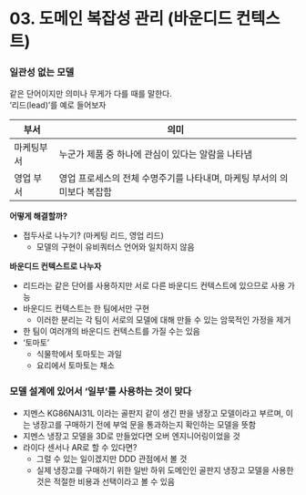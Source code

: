 # 03. 도메인 복잡성 관리 (바운디드 컨텍스트)

### 일관성 없는 모델

같은 단어이지만 의미나 무게가 다를 때를 말한다.  
‘리드(lead)’를 예로 들어보자

| 부서    | 의미                                       |
|-------|------------------------------------------|
| 마케팅부서 | 누군가 제품 중 하나에 관심이 있다는 알람을 나타냄             |
| 영업 부서 | 영업 프로세스의 전체 수명주기를 나타내며, 마케팅 부서의 의미보다 복잡함 |


**어떻게 해결할까?**
* 접두사로 나누기? (마케팅 리드, 영업 리드)
    * 모델의 구현이 유비쿼터스 언어와 일치하지 않음

**바운디드 컨텍스트로 나누자**
* 리드라는 같은 단어를 사용하지만 서로 다른 바운디드 컨텍스트에 있으므로 사용 가능
* 바운디드 컨텍스트는 한 팀에서만 구현
    * 이러한 분리는 각 팀이 서로의 모델에 대해 만들 수 있는 암묵적인 가정을 제거
* 한 팀이 여러개의 바운디드 컨텍스트를 가질 수는 있음
* ‘토마토’
  * 식물학에서 토마토는 과일
  * 요리에서 토마토는 채소

### 모델 설계에 있어서 ‘일부’를 사용하는 것이 맞다
* 지멘스 KG86NAI31L 이라는 골판지 같이 생긴 판을 냉장고 모델이라고 부르며, 이는 냉장고를 구매하기 전에 부엌 문을 통과하는지 확인하는 모델을 뜻함
* 지멘스 냉장고 모델을 3D로 만들었다면 오버 엔지니어링이었을 것
* 라이다 센서나 AR로 할 수 있다면?
    * 그럴 수 있는 일이겠지만 DDD 관점에서 볼 것
    * 실제 냉장고를 구매하기 위한 일반 하위 도메인인 골판지 냉장고 모델을 사용한 것은 적절한 비용과 선택이라고 볼 수 있음